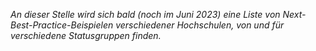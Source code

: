 <!--
.. title: Inspirationen
.. slug: inspirationen
.. date: 2023-06-07 21:55:31 UTC+02:00
.. tags: 
.. category: 
.. link: 
.. description: 
.. type: text
-->

*An dieser Stelle wird sich bald (noch im Juni 2023) eine Liste von Next-Best-Practice-Beispielen verschiedener Hochschulen, von und für verschiedene Statusgruppen finden.*
